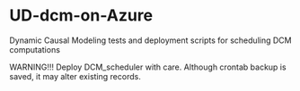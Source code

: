 # UD-dcm-on-Azure
Dynamic Causal Modeling tests and deployment scripts for scheduling DCM computations


WARNING!!! Deploy DCM_scheduler with care. Although crontab backup is saved, it may alter existing records.
